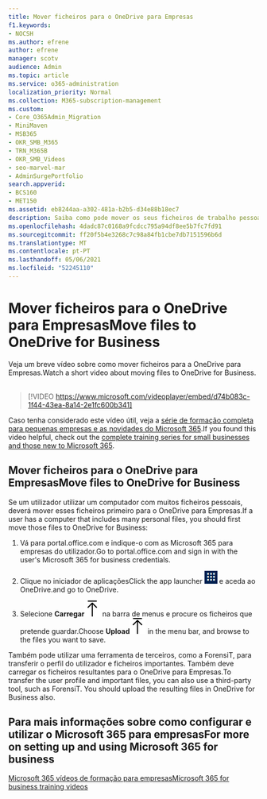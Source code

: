 ```yaml
---
title: Mover ficheiros para o OneDrive para Empresas
f1.keywords:
- NOCSH
ms.author: efrene
author: efrene
manager: scotv
audience: Admin
ms.topic: article
ms.service: o365-administration
localization_priority: Normal
ms.collection: M365-subscription-management
ms.custom:
- Core_O365Admin_Migration
- MiniMaven
- MSB365
- OKR_SMB_M365
- TRN_M365B
- OKR_SMB_Videos
- seo-marvel-mar
- AdminSurgePortfolio
search.appverid:
- BCS160
- MET150
ms.assetid: eb8244aa-a302-481a-b2b5-d34e88b18ec7
description: Saiba como pode mover os seus ficheiros de trabalho pessoais e ficheiros confidenciais da empresa para OneDrive para Empresas em apenas alguns passos simples.
ms.openlocfilehash: 4dadc87c0168a9fcdcc795a94df8ee5b7fc7fd91
ms.sourcegitcommit: ff20f5b4e3268c7c98a84fb1cbe7db7151596b6d
ms.translationtype: MT
ms.contentlocale: pt-PT
ms.lasthandoff: 05/06/2021
ms.locfileid: "52245110"
---
```

# <a name="move-files-to-onedrive-for-business"></a><span data-ttu-id="cc508-103">Mover ficheiros para o OneDrive para Empresas</span><span class="sxs-lookup"><span data-stu-id="cc508-103">Move files to OneDrive for Business</span></span>

<span data-ttu-id="cc508-104">Veja um breve vídeo sobre como mover ficheiros para a OneDrive para Empresas.</span><span class="sxs-lookup"><span data-stu-id="cc508-104">Watch a short video about moving files to OneDrive for Business.</span></span><br><br>

> [!VIDEO https://www.microsoft.com/videoplayer/embed/d74b083c-1f44-43ea-8a14-2e1fc600b341] 

<span data-ttu-id="cc508-105">Caso tenha considerado este vídeo útil, veja a [série de formação completa para pequenas empresas e as novidades do Microsoft 365](../business-video/index.yml).</span><span class="sxs-lookup"><span data-stu-id="cc508-105">If you found this video helpful, check out the [complete training series for small businesses and those new to Microsoft 365](../business-video/index.yml).</span></span>


## <a name="move-files-to-onedrive-for-business"></a><span data-ttu-id="cc508-106">Mover ficheiros para o OneDrive para Empresas</span><span class="sxs-lookup"><span data-stu-id="cc508-106">Move files to OneDrive for Business</span></span>

<span data-ttu-id="cc508-107">Se um utilizador utilizar um computador com muitos ficheiros pessoais, deverá mover esses ficheiros primeiro para o OneDrive para Empresas.</span><span class="sxs-lookup"><span data-stu-id="cc508-107">If a user has a computer that includes many personal files, you should first move those files to OneDrive for Business:</span></span>
  
1. <span data-ttu-id="cc508-108">Vá para portal.office.com e indique-o com as Microsoft 365 para empresas do utilizador.</span><span class="sxs-lookup"><span data-stu-id="cc508-108">Go to portal.office.com and sign in with the user's Microsoft 365 for business credentials.</span></span>

2. <span data-ttu-id="cc508-109">Clique no iniciador de aplicações</span><span class="sxs-lookup"><span data-stu-id="cc508-109">Click the app launcher</span></span> ![The app launcher icon in Office 365](../media/7502f4ec-3c9a-435d-a7b4-b9cda85189a7.png) <span data-ttu-id="cc508-111">e aceda ao OneDrive.</span><span class="sxs-lookup"><span data-stu-id="cc508-111">and go to OneDrive.</span></span> 
    
3. <span data-ttu-id="cc508-112">Selecione **Carregar**![Upload](../media/d9b963b8-10af-42e2-953d-360301b83d3c.png) na barra de menus e procure os ficheiros que pretende guardar.</span><span class="sxs-lookup"><span data-stu-id="cc508-112">Choose **Upload**![Upload](../media/d9b963b8-10af-42e2-953d-360301b83d3c.png) in the menu bar, and browse to the files you want to save.</span></span> 
    
<span data-ttu-id="cc508-p101">Também pode utilizar uma ferramenta de terceiros, como a ForensiT, para transferir o perfil do utilizador e ficheiros importantes. Também deve carregar os ficheiros resultantes para o OneDrive para Empresas.</span><span class="sxs-lookup"><span data-stu-id="cc508-p101">To transfer the user profile and important files, you can also use a third-party tool, such as ForensiT. You should upload the resulting files in OneDrive for Business also.</span></span>
  
## <a name="for-more-on-setting-up-and-using-microsoft-365-for-business"></a><span data-ttu-id="cc508-115">Para mais informações sobre como configurar e utilizar o Microsoft 365 para empresas</span><span class="sxs-lookup"><span data-stu-id="cc508-115">For more on setting up and using Microsoft 365 for business</span></span>

[<span data-ttu-id="cc508-116">Microsoft 365 vídeos de formação para empresas</span><span class="sxs-lookup"><span data-stu-id="cc508-116">Microsoft 365 for business training videos</span></span>](../business-video/index.yml)
